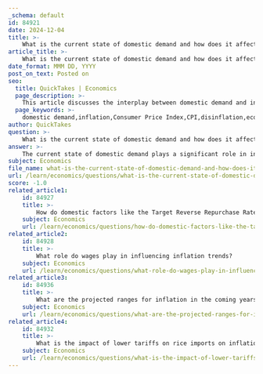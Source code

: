 ```yaml
---
_schema: default
id: 84921
date: 2024-12-04
title: >-
    What is the current state of domestic demand and how does it affect inflation?
article_title: >-
    What is the current state of domestic demand and how does it affect inflation?
date_format: MMM DD, YYYY
post_on_text: Posted on
seo:
  title: QuickTakes | Economics
  page_description: >-
    This article discusses the interplay between domestic demand and inflation as of December 2023, analyzing how economic growth, labor supply, and supply chain improvements impact inflation dynamics, despite rising domestic demand.
  page_keywords: >-
    domestic demand,inflation,Consumer Price Index,CPI,disinflation,economic growth,GDP,job market,real hourly wages,consumer spending,supply chains,wage dynamics,services sector
author: QuickTakes
question: >-
    What is the current state of domestic demand and how does it affect inflation?
answer: >-
    The current state of domestic demand plays a significant role in influencing inflation. As of December 2023, inflation, as measured by the Consumer Price Index (CPI), rose by 3.4 percent over the year, marking a deceleration compared to the previous two years. This disinflation trend has been attributed to several domestic factors, including improvements in supply chains, an increase in labor supply, and a cooling job market that is not necessarily linked to higher unemployment rates.\n\nDomestic demand has been bolstered by economic growth, with real GDP increasing by 3.1 percent in 2023. This growth has been driven by increases in jobs, incomes, and consumer spending. The rise in real hourly wages, which increased by 0.8 percent over the past year, has also contributed to stronger domestic demand. As consumers have more disposable income, their spending can further stimulate economic activity, which in turn can affect inflation dynamics.\n\nHowever, the relationship between domestic demand and inflation is complex. While increased demand can lead to higher prices, the recent economic environment has seen significant disinflation despite rising demand. This is partly due to the retreat of food, energy, and goods inflation, which has helped to moderate overall price increases. Additionally, the services sector, which is heavily influenced by wage dynamics, has experienced slower deceleration in inflation, indicating that wage growth remains a critical factor in inflationary pressures.\n\nIn summary, while domestic demand is a key driver of inflation, the current economic landscape shows that improvements in supply chains and labor markets, along with wage growth, have contributed to a deceleration in inflation rates despite robust economic growth. This suggests that the interplay between domestic demand and inflation is influenced by a variety of factors, including supply-side improvements and labor market conditions.
subject: Economics
file_name: what-is-the-current-state-of-domestic-demand-and-how-does-it-affect-inflation.md
url: /learn/economics/questions/what-is-the-current-state-of-domestic-demand-and-how-does-it-affect-inflation
score: -1.0
related_article1:
    id: 84927
    title: >-
        How do domestic factors like the Target Reverse Repurchase Rate and Reserve Requirement Ratio affect inflation?
    subject: Economics
    url: /learn/economics/questions/how-do-domestic-factors-like-the-target-reverse-repurchase-rate-and-reserve-requirement-ratio-affect-inflation
related_article2:
    id: 84928
    title: >-
        What role do wages play in influencing inflation trends?
    subject: Economics
    url: /learn/economics/questions/what-role-do-wages-play-in-influencing-inflation-trends
related_article3:
    id: 84936
    title: >-
        What are the projected ranges for inflation in the coming years?
    subject: Economics
    url: /learn/economics/questions/what-are-the-projected-ranges-for-inflation-in-the-coming-years
related_article4:
    id: 84932
    title: >-
        What is the impact of lower tariffs on rice imports on inflation?
    subject: Economics
    url: /learn/economics/questions/what-is-the-impact-of-lower-tariffs-on-rice-imports-on-inflation
---
```


&nbsp;